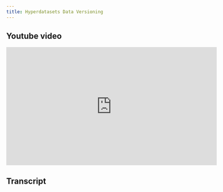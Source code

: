 ```yaml
---
title: Hyperdatasets Data Versioning
---
```



## Youtube video

<iframe width="560" height="315" 
        src="https://www.youtube.com/embed/1VliYRexeLU" 
        title="YouTube video player" 
        frameborder="0" 
        allow="accelerometer; autoplay; clipboard-write; encrypted-media; gyroscope; picture-in-picture" 
        allowfullscreen>
</iframe>

## Transcript

